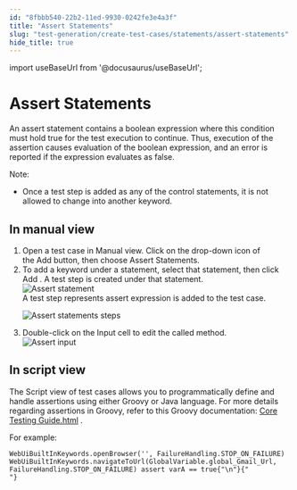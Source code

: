```yaml
---
id: "8fbbb540-22b2-11ed-9930-0242fe3e4a3f"
title: "Assert Statements"
slug: "test-generation/create-test-cases/statements/assert-statements"
hide_title: true
---
```

import useBaseUrl from '@docusaurus/useBaseUrl';


# <a id="concept-3702" class="anchor_top_offset"/><a id="ariaid-title1" class="anchor_top_offset"/>Assert Statements 

<p xmlns="http://www.w3.org/1999/xhtml" className="p">An assert statement contains a boolean expression where this&nbsp;condition must hold true for the test execution to continue. Thus, execution of the assertion causes evaluation of the boolean expression, and an error is reported if the expression evaluates as false.</p> 
<div xmlns="http://www.w3.org/1999/xhtml" className="p"><div className="note note note_note"><span className="note__title">Note:</span> <ul className="ul"><li className="li"><p className="p">Once a test step is added as any of the control statements, it is not allowed to change into another keyword.</p></li></ul></div></div>

## <a id="task-0" class="anchor_top_offset"/>In manual view

<ol xmlns="http://www.w3.org/1999/xhtml" className="ol steps"><li className="li step stepexpand"><span className="ph cmd">Open a test case in&nbsp;<span className="ph uicontrol">Manual</span>&nbsp;view. Click on the drop-down icon of the&nbsp;<span className="ph uicontrol">Add</span>&nbsp;button, then choose <span className="ph uicontrol">Assert Statements</span>.</span></li><li className="li step stepexpand"><span className="ph cmd">To add a keyword under a statement, select that statement, then click <span className="ph uicontrol">Add</span> . A test step is created under that statement.</span><div className="itemgroup info"><img className="image" width={300} src={useBaseUrl("/8fd86500-22b2-11ed-9930-0242fe3e4a3f.png")} alt="Assert statement" /></div><div className="itemgroup stepresult">A test step represents assert expression is added to the test case.<p className="p"><img className="image" src={useBaseUrl("/8fdc3590-22b2-11ed-9930-0242fe3e4a3f.png")} alt="Assert statements steps" /></p></div></li><li className="li step stepexpand"><span className="ph cmd">Double-click on the <span className="ph uicontrol">Input</span> cell to edit the called method.</span><div className="itemgroup info"><img className="image" width={600} src={useBaseUrl("/8fd4e290-22b2-11ed-9930-0242fe3e4a3f.png")} alt="Assert input" /></div></li></ol> 

## <a id="concept-8982" class="anchor_top_offset"/>In script view

                        
<p xmlns="http://www.w3.org/1999/xhtml" className="p"> The <span className="ph uicontrol">Script</span> view of test cases allows you to programmatically define and handle assertions using either Groovy or Java language. For more details regarding assertions in Groovy, refer to this Groovy documentation: <a className="xref j-external-link" href="http://docs.groovy-lang.org/docs/latest/html/documentation/core-testing-guide.html" target="_blank">Core Testing Guide.html</a> . </p> 
            
<p xmlns="http://www.w3.org/1999/xhtml" className="p">For example:</p> 
            
<pre xmlns="http://www.w3.org/1999/xhtml" className="pre codeblock"><code>WebUiBuiltInKeywords.openBrowser('', FailureHandling.STOP_ON_FAILURE) WebUiBuiltInKeywords.navigateToUrl(GlobalVariable.global_Gmail_Url, FailureHandling.STOP_ON_FAILURE) assert varA == true{"\n"}{"            "}</code></pre> 
        
